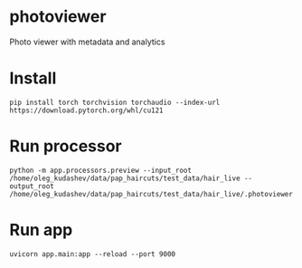 # photoviewer
Photo viewer with metadata and analytics

# Install

```
pip install torch torchvision torchaudio --index-url https://download.pytorch.org/whl/cu121
```

# Run processor
```
python -m app.processors.preview --input_root /home/oleg_kudashev/data/pap_haircuts/test_data/hair_live --output_root /home/oleg_kudashev/data/pap_haircuts/test_data/hair_live/.photoviewer
```

# Run app
```
uvicorn app.main:app --reload --port 9000
```
